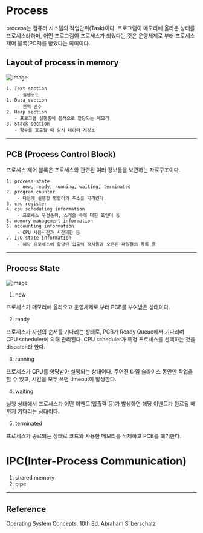 # Process

process는 컴퓨터 시스템의 작업단위(Task)이다. 프로그램이 메모리에 올라온 상태를 프로세스라하며, 어떤 프로그램이 프로세스가 되었다는 것은 운영체제로 부터 프로세스 제어 블록(PCB)를 받았다는 의미이다.

## Layout of process in memory
![image](https://user-images.githubusercontent.com/61091307/118851727-0a182500-b90d-11eb-8f49-312df0ecfeed.png)

    1. Text section 
        - 실행코드
    1. Data section
        - 전역 변수
    2. Heap section
       - 프로그램 실행중에 동적으로 할당되는 메모리
    3. Stack section
       - 함수를 호출할 때 임시 데이터 저장소 

- - -

## PCB (Process Control Block)
프로세스 제어 블록은 프로세스와 관련된 여러 정보들을 보관하는 자료구조이다. 

    1. process state 
        - new, ready, running, waiting, terminated
    2. program counter
        - 다음에 실행할 명령어의 주소를 가리킨다.
    3. cpu register 
    4. cpu scheduling information
        - 프로세스 우선순위, 스케줄 큐에 대한 포인터 등
    5. memory management information
    6. accounting information
        - CPU 사용시간과 시간제한 등
    7. I/O state information
        - 해당 프로세스에 할당된 입출력 장치들과 오픈된 파일들의 목록 등
- - -

## Process State

![image](https://user-images.githubusercontent.com/61091307/118853677-f7065480-b90e-11eb-9847-62b6d6037e28.png)

1. new


  프로세스가 메모리에 올라오고 운영체제로 부터 PCB를 부여받은 상태이다.

2. ready


 프로세스가 자신의 순서를 기다리는 상태로, PCB가 Ready Queue에서 기다리며 CPU scheduler에 의해 관리된다. CPU scheduler가 특정 프로세스를 선택하는 것을 dispatch라 한다.

3. running


프로세스가 CPU를 항당받아 실행되는 상태이다. 주어진 타임 슬라이스 동안만 작업을 할 수 있고, 시간을 모두 쓰면 timeout이 발생한다.

4. waiting


실행 상태에서 프로세스가 어떤 이벤트(입출력 등)가 발생하면 해당 이벤트가 완료될 때까지 기다리는 상태이다.   

5. terminated


프로세스가 종료되는 상태로 코드와 사용한 메모리를 삭제하고 PCB를 폐기한다.

# IPC(Inter-Process Communication)
1. shared memory
2. pipe

- - -
## Reference
Operating System Concepts, 10th Ed, Abraham Silberschatz